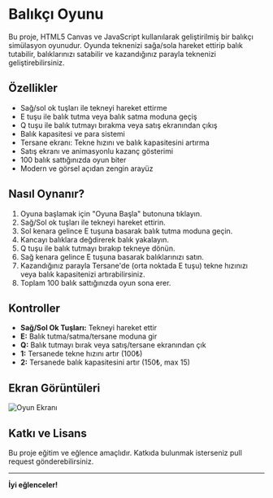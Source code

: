 # Balıkçı Oyunu

Bu proje, HTML5 Canvas ve JavaScript kullanılarak geliştirilmiş bir balıkçı simülasyon oyunudur. Oyunda teknenizi sağa/sola hareket ettirip balık tutabilir, balıklarınızı satabilir ve kazandığınız parayla teknenizi geliştirebilirsiniz.

## Özellikler

- Sağ/sol ok tuşları ile tekneyi hareket ettirme
- E tuşu ile balık tutma veya balık satma moduna geçiş
- Q tuşu ile balık tutmayı bırakma veya satış ekranından çıkış
- Balık kapasitesi ve para sistemi
- Tersane ekranı: Tekne hızını ve balık kapasitesini artırma
- Satış ekranı ve animasyonlu kazanç gösterimi
- 100 balık sattığınızda oyun biter
- Modern ve görsel açıdan zengin arayüz

## Nasıl Oynanır?

1. Oyuna başlamak için "Oyuna Başla" butonuna tıklayın.
2. Sağ/Sol ok tuşları ile tekneyi hareket ettirin.
3. Sol kenara gelince E tuşuna basarak balık tutma moduna geçin.
4. Kancayı balıklara değdirerek balık yakalayın.
5. Q tuşu ile balık tutmayı bırakıp tekneye dönün.
6. Sağ kenara gelince E tuşuna basarak balıklarınızı satın.
7. Kazandığınız parayla Tersane'de (orta noktada E tuşu) tekne hızınızı veya balık kapasitenizi artırabilirsiniz.
8. Toplam 100 balık sattığınızda oyun sona erer.

## Kontroller

- **Sağ/Sol Ok Tuşları:** Tekneyi hareket ettir
- **E:** Balık tutma/satma/tersane moduna gir
- **Q:** Balık tutmayı bırak veya satış/tersane ekranından çık
- **1:** Tersanede tekne hızını artır (100₺)
- **2:** Tersanede balık kapasitesini artır (150₺, max 15)

## Ekran Görüntüleri

![Oyun Ekranı](assets/ekran_goruntusu.png)

## Katkı ve Lisans

Bu proje eğitim ve eğlence amaçlıdır. Katkıda bulunmak isterseniz pull request gönderebilirsiniz.

---

**İyi eğlenceler!**
